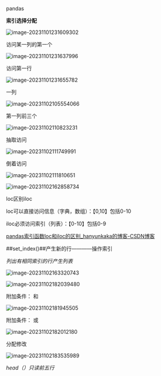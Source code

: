 pandas

**索引选择分配**

![image-20231101231609302](C:\Users\20241\AppData\Roaming\Typora\typora-user-images\image-20231101231609302.png)

访问某一列的第一个

![image-20231101231637996](C:\Users\20241\AppData\Roaming\Typora\typora-user-images\image-20231101231637996.png)

访问第一行

![image-20231101231655782](C:\Users\20241\AppData\Roaming\Typora\typora-user-images\image-20231101231655782.png)

一列

![image-20231102105554066](C:\Users\20241\AppData\Roaming\Typora\typora-user-images\image-20231102105554066.png)

第一列前三个

![image-20231102110823231](C:\Users\20241\AppData\Roaming\Typora\typora-user-images\image-20231102110823231.png)

抽取访问

![image-20231102111749991](C:\Users\20241\AppData\Roaming\Typora\typora-user-images\image-20231102111749991.png)

倒着访问

![image-20231102111810651](C:\Users\20241\AppData\Roaming\Typora\typora-user-images\image-20231102111810651.png)

![image-20231102162858734](C:\Users\20241\AppData\Roaming\Typora\typora-user-images\image-20231102162858734.png)

loc区别iloc

loc可以直接访问信息（字典，数组）：【0,10】包括0-10

iloc必须访问索引（列表）：【0-10】包括0-9

[pandas索引函数loc和iloc的区别_hanyunkaka的博客-CSDN博客](https://blog.csdn.net/hanyunkaka/article/details/120470899)

##set_index()##产生新的行————操作索引

*列出有相同索引的行产生列表*

![image-20231102163320743](C:\Users\20241\AppData\Roaming\Typora\typora-user-images\image-20231102163320743.png)

![image-20231102182039480](C:\Users\20241\AppData\Roaming\Typora\typora-user-images\image-20231102182039480.png)

附加条件： 和

![image-20231102181945505](C:\Users\20241\AppData\Roaming\Typora\typora-user-images\image-20231102181945505.png)

附加条件： 或

![image-20231102182012180](C:\Users\20241\AppData\Roaming\Typora\typora-user-images\image-20231102182012180.png)

分配修改

![image-20231102183535989](C:\Users\20241\AppData\Roaming\Typora\typora-user-images\image-20231102183535989.png)

*head（）只读前五行*